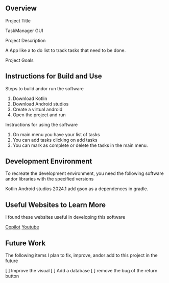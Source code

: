 ## Overview

Project Title

TaskManager GUI

Project Description

A App like a to do list to track tasks that need to be done.

Project Goals

## Instructions for Build and Use

Steps to build andor run the software

1. Download Kotlin
2. Download Android studios
3. Create a virtual android
4. Open the project and run 

Instructions for using the software

1. On main menu you have your list of tasks
2. You can add tasks clicking on add tasks
3. You can mark as complete or delete the tasks in the main menu.

## Development Environment 

To recreate the development environment, you need the following software andor libraries with the specified versions

 Kotlin
 Android studios 2024.1
 add gson as a dependences in gradle.




## Useful Websites to Learn More

I found these websites useful in developing this software

 [Copilot](www.bing.com)
 [Youtube](www.youtube.com)



## Future Work

The following items I plan to fix, improve, andor add to this project in the future

 [ ] Improve the visual
 [ ] Add a database
 [ ] remove the bug of the return button